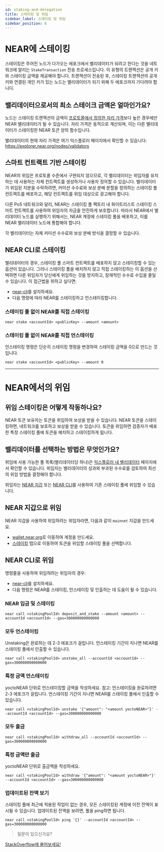 ```yaml
---
id: staking-and-delegation
title: 스테이킹 및 위임
sidebar_label: 스테이킹 및 위임
sidebar_position: 6
---
```


#  NEAR에 스테이킹

스테이킹은 주어진 노드가 다가오는 에포크에서 밸리데이터가 되려고 한다는 것을 네트워크에 알리는 `StakeTransaction` 전송 프로세스입니다. 이 유형의 트랜잭션은 공개 키와 스테이킹 금액을 제공해야 합니다. 트랜잭션이 전송된 후, 스테이킹 트랜잭션의 공개 키와 연결된 개인 키가 있는 노드는 밸리데이터가 되기 위해 두 에포크까지 기다려야 합니다.

## 밸리데이터으로서의 최소 스테이크 금액은 얼마인가요?
노드는 스테이킹 트랜잭션의 금액이 [프로토콜에서 정의한 자리 가격](https://near.org/papers/economics-in-sharded-blockchain/#validators)보다 높은 경우에만 NEAR 밸리데이터가 될 수 있습니다. 자리 가격은 동적으로 계산되며, 이는 다른 밸리데이터가 스테이킹한 NEAR 토큰 양의 함수입니다.

밸리데이터의 현재 자리 가격은 여기 익스플로러 페이지에서 확인할 수 있습니다: https://explorer.near.org/nodes/validators

## 스마트 컨트랙트 기반 스테이킹

NEAR의 위임은 프로토콜 수준에서 구현되지 않으므로, 각 밸리데이터는 위임자를 유치하는 데 사용하는 자체 컨트랙트를 생성하거나 사용자 정의할 수 있습니다. 밸리데이터가 위임된 지분을 수락하려면, 커미션 수수료와 보상 분배 분할을 정의하는 스테이킹 풀 컨트랙트를 배포하고, 해당 컨트랙트를 위임 대상으로 광고해야 합니다.

다른 PoS 네트워크와 달리, NEAR는 스테이킹 풀 팩토리 내 화이트리스트 스테이킹 스마트 컨트랙트를 사용하여 위임자의 자금을 안전하게 보호합니다. 따라서 NEAR에서 밸리데이터 노드를 실행하기 위해서는, NEAR 계정에 스테이킹 풀을 배포하고, 이를 NEAR 밸리데이터 노드에 통합해야 합니다.

각 밸리데이터는 자체 커미션 수수료와 보상 분배 방식을 결정할 수 있습니다.

## NEAR CLI로 스테이킹

밸리데이터의 경우, 스테이킹 풀 스마트 컨트랙트를 배포하지 않고 스테이킹할 수 있는 옵션이 있습니다. 그러나 스테이킹 풀을 배치하지 않고 직접 스테이킹하는 이 옵션을 선택하면 다른 위임자가 당신에게 위임하는 것을 방지하고, 잠재적인 수수료 수입을 줄일 수 있습니다. 이 접근법을 취하고 싶다면:
- [near-cli](https://github.com/near/near-cli)를 설치하세요.
- 다음 명령에 따라 NEAR를 스테이킹하고 언스테이킹합니다.


### 스테이킹 풀 없이 NEAR를 직접 스테이킹
```
near stake <accountId> <publicKey> --amount <amount>
```

### 스테이킹 풀 없이 NEAR를 직접 언스테이킹
언스테이킹 명령은 단순히 스테이킹 명령을 변경하여 스테이킹 금액을 0으로 만드는 것입니다.
```
near stake <accountId> <publicKey> --amount 0
```

---


# NEAR에서의 위임

## 위임 스테이킹은 어떻게 작동하나요?
NEAR 토큰 보유자는 토큰을 위임하여 보상을 받을 수 있습니다. NEAR 토큰을 스테이킹하면, 네트워크를 보호하고 보상을 받을 수 있습니다. 토큰을 위임하면 검증자가 배포한 특정 스테이킹 풀에 토큰을 예치하고 스테이킹하게 됩니다.

## 밸리데이터를 선택하는 방법은 무엇인가요?
위임에 사용 가능한 풀 목록(밸리데이터당 하나)은 [익스플로러 내 밸리데이터](https://explorer.near.org/nodes/validators) 페이지에서 확인할 수 있습니다. 위임자는 밸리데이터의 성과와 부과된 수수료를 검토하여 최선의 위임 방법을 결정해야 합니다.

위임자는 [NEAR 지갑](https://wallet.near.org/) 또는 [NEAR CLI](https://github.com/near/near-cli)를 사용하여 기존 스테이킹 풀에 위임할 수 있습니다.

## NEAR 지갑으로 위임

NEAR 지갑을 사용하여 위임하려는 위임자라면, 다음과 같이 `mainnet` 지갑을 만드세요.

- [wallet.near.org](https://wallet.near.org/)로 이동하여 계정을 만드세요.
- [스테이킹](https://wallet.near.org/staking) 탭으로 이동하여 토큰을 위임할 스테이킹 풀을 선택합니다.

## NEAR CLI로 위임

명령줄을 사용하여 위임하려는 위임자의 경우:
- [near-cli](https://github.com/near/near-cli)를 설치하세요.
- 다음 명령은 NEAR를 스테이킹, 언스테이킹 및 인출하는 데 도움이 될 수 있습니다.


### NEAR 입금 및 스테이킹

```
near call <stakingPoolId> deposit_and_stake --amount <amount> --accountId <accountId> --gas=300000000000000
```

### 모두 언스테이킹
Unstaking은 완료하는 데 2-3 에포크가 걸립니다. 언스테이킹 기간이 지나면 NEAR를 스테이킹 풀에서 인출할 수 있습니다.
```
near call <stakingPoolId> unstake_all --accountId <accountId> --gas=300000000000000
```

### 특정 금액 언스테이킹
yoctoNEAR 단위로 언스테이킹할 금액을 작성하세요. 참고: 언스테이킹을 완료하려면 2-3 에포크가 걸립니다. 언스테이킹 기간이 지나면 NEAR를 스테이킹 풀에서 인출할 수 있습니다.

```
near call <stakingPoolId> unstake '{"amount": "<amount yoctoNEAR>"}' --accountId <accountId> --gas=300000000000000
```

### 모두 출금
```
near call <stakingPoolId> withdraw_all --accountId <accountId> --gas=300000000000000
```

### 특정 금액만 출금
yoctoNEAR 단위로 출금액을 작성하세요.
```
near call <stakingPoolId> withdraw '{"amount": "<amount yoctoNEAR>"}' --accountId <accountId> --gas=300000000000000
```

### 업데이트된 잔액 보기
스테이킹 풀에 최근에 적용된 작업이 없는 경우, 모든 스테이킹된 계정에 이전 잔액이 표시될 수 있습니다. 업데이트된 잔액을 보려면, 풀을 ping하면 됩니다.

```
near call <stakingPoolId> ping '{}' --accountId <accountId> --gas=300000000000000
```


>질문이 있으신가요?
<a href="https://stackoverflow.com/questions/tagged/nearprotocol">
  <h8>StackOverflow에 물어보세요!</h8></a>
